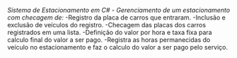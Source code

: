 *Sistema de Estacionamento em C#*
*- Gerenciamento de um estacionamento com checagem de:*
 -Registro da placa de carros que entraram.
-Inclusão e exclusão de veículos do registro.
-Checagem das placas dos carros registrados em uma lista.
-Definição do valor por hora e taxa fixa para calculo final do valor a ser pago.
-Registra as horas permanecidas do veículo no estacionamento e faz o calculo do valor a ser pago pelo serviço.
